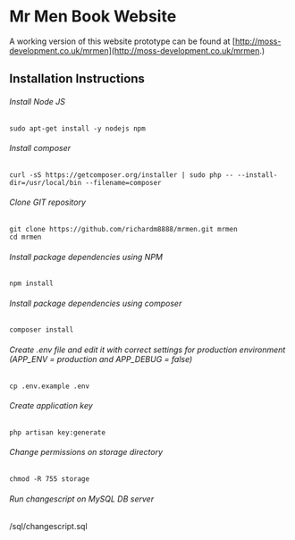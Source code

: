 # Mr Men Book Website

A working version of this website prototype can be found at [http://moss-development.co.uk/mrmen](http://moss-development.co.uk/mrmen.)

## Installation Instructions

###### Install Node JS
`sudo apt-get install -y nodejs npm`

###### Install composer
`curl -sS https://getcomposer.org/installer | sudo php -- --install-dir=/usr/local/bin --filename=composer`

###### Clone GIT repository
```
git clone https://github.com/richardm8888/mrmen.git mrmen
cd mrmen
```
###### Install package dependencies using NPM
`npm install`

###### Install package dependencies using composer
`composer install`

###### Create .env file and edit it with correct settings for production environment (APP_ENV = production and APP_DEBUG = false)
`cp .env.example .env`

###### Create application key
`php artisan key:generate`

###### Change permissions on storage directory
`chmod -R 755 storage`

###### Run changescript on MySQL DB server
/sql/changescript.sql
